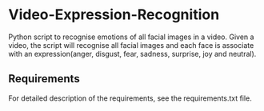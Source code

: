 # Video-Expression-Recognition
Python script to recognise emotions of all facial images in a video.
Given a video, the script will recognise all facial images and each face is associate with an expression(anger, disgust, fear, sadness, surprise, joy and neutral).

## Requirements 
For detailed description of the requirements, see the requirements.txt file.

